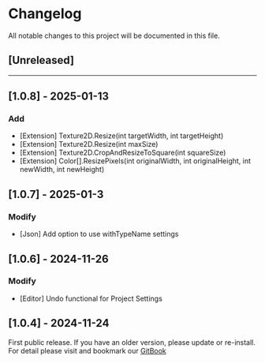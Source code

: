 ﻿# Changelog

All notable changes to this project will be documented in this file.

## [Unreleased]

---

## [1.0.8] - 2025-01-13

### Add
- [Extension] Texture2D.Resize(int targetWidth, int targetHeight)
- [Extension] Texture2D.Resize(int maxSize)
- [Extension] Texture2D.CropAndResizeToSquare(int squareSize)
- [Extension] Color[].ResizePixels(int originalWidth, int originalHeight, int newWidth, int newHeight)

## [1.0.7] - 2025-01-3

### Modify
- [Json] Add option to use withTypeName settings

## [1.0.6] - 2024-11-26

### Modify
- [Editor] Undo functional for Project Settings

## [1.0.4] - 2024-11-24

First public release. If you have an older version, please update or re-install.   
For detail please visit and bookmark our [GitBook](https://aceland-workshop.gitbook.io/aceland-unity-packages/)

